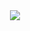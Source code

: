 <div align="center">
  <img src="https://www.tensorflow.org/images/tf_logo_social.png" /><br /><br />
</div>
